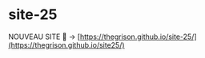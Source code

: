 # site-25
NOUVEAU SITE 📣
-> [https://thegrison.github.io/site-25/](https://thegrison.github.io/site25/)
